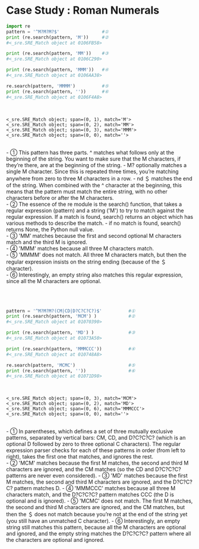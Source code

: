 # Case Study : Roman Numerals

```python 
import re
pattern = '^M?M?M?$'                #①
print (re.search(pattern, 'M'))     #②
#<_sre.SRE_Match object at 0106FB58>

print (re.search(pattern, 'MM'))    #③
#<_sre.SRE_Match object at 0106C290>

print (re.search(pattern, 'MMM'))   #④
#<_sre.SRE_Match object at 0106AA38>

re.search(pattern, 'MMMM')          #⑤
print (re.search(pattern, ''))      #⑥
#<_sre.SRE_Match object at 0106F4A8>
```
</br>

```console
<_sre.SRE_Match object; span=(0, 1), match='M'>
<_sre.SRE_Match object; span=(0, 2), match='MM'>
<_sre.SRE_Match object; span=(0, 3), match='MMM'>
<_sre.SRE_Match object; span=(0, 0), match=''>
```

</br>
- ① This pattern has three parts. ^ matches what follows only at the beginning of the string. You want to make sure that the M characters, if they’re there, are at the beginning of the string.
    - M? optionally matches a single M character. Since this is repeated three times, you’re matching anywhere from zero to three M characters in a row.
    - nd ＄ matches the end of the string. When combined with the ^ character at the beginning, this means that the pattern must match the entire string, with no other characters before or after the M characters.

</br>
- ② The essence of the re module is the search() function, that takes a regular expression (pattern) and a string ('M') to try to match against the regular expression. If a match is found, search() returns an object which has various methods to describe the match.
    - if no match is found, search() returns None, the Python null value.
</br>
- ③ 'MM’ matches because the first and second optional M characters match and the third M is ignored.
</br>
- ④ 'MMM' matches because all three M characters match.
</br>
- ⑤ 'MMMM' does not match. All three M characters match, but then the regular expression insists on the string ending (because of the ＄ character).
</br>
- ⑥ Interestingly, an empty string also matches this regular expression, since all the M characters are optional.

</br>
</br>
</br>
</br>

```python import re
pattern = '^M?M?M?(CM|CD|D?C?C?C?)$'          #①
print (re.search(pattern, 'MCM') )            #②
#<_sre.SRE_Match object at 01070390>

print (re.search(pattern, 'MD') )             #③
#<_sre.SRE_Match object at 01073A50>

print (re.search(pattern, 'MMMCCC'))          #④
#<_sre.SRE_Match object at 010748A8>

re.search(pattern, 'MCMC')                    #⑤
print (re.search(pattern, ''))                #⑥
#<_sre.SRE_Match object at 01071D98>
```

</br>

```console 
<_sre.SRE_Match object; span=(0, 3), match='MCM'>
<_sre.SRE_Match object; span=(0, 2), match='MD'>
<_sre.SRE_Match object; span=(0, 6), match='MMMCCC'>
<_sre.SRE_Match object; span=(0, 0), match=''>
```
</br>
- ① In parentheses, which defines a set of three mutually exclusive patterns, separated by vertical bars: CM, CD, and D?C?C?C? (which is an optional D followed by zero to three optional C characters). The regular expression parser checks for each of these patterns in order (from left to right), takes the first one that matches, and ignores the rest.
</br>
- ② 'MCM' matches because the first M matches, the second and third M characters are ignored, and the CM matches (so the CD and D?C?C?C? patterns are never even considered).
- ③ 'MD' matches because the first M matches, the second and third M characters are ignored, and the D?C?C?C? pattern matches D.
- ④ 'MMMCCC' matches because all three M characters match, and the D?C?C?C? pattern matches CCC (the D is optional and is ignored).
- ⑤ 'MCMC' does not match. The first M matches, the second and third M characters are ignored, and the CM matches, but then the ＄ does not match because you’re not at the end of the string yet (you still have an unmatched C character).
- ⑥ Interestingly, an empty string still matches this pattern, because all the M characters are optional and ignored, and the empty string matches the D?C?C?C? pattern where all the characters are optional and ignored.

